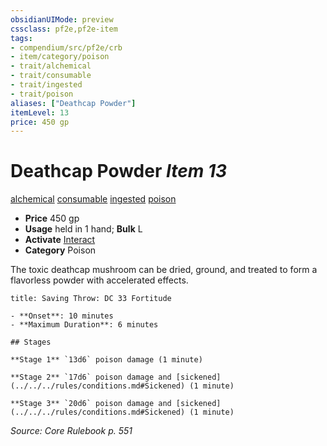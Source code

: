 ```yaml
---
obsidianUIMode: preview
cssclass: pf2e,pf2e-item
tags:
- compendium/src/pf2e/crb
- item/category/poison
- trait/alchemical
- trait/consumable
- trait/ingested
- trait/poison
aliases: ["Deathcap Powder"]
itemLevel: 13
price: 450 gp
---
```

# Deathcap Powder *Item 13*  
[alchemical](../../../rules/traits/alchemical.md)  [consumable](../../../rules/traits/consumable.md)  [ingested](../../../rules/traits/ingested.md)  [poison](../../../rules/traits/poison.md)  

- **Price** 450 gp
- **Usage** held in 1 hand; **Bulk** L
- **Activate** [Interact](../../../rules/actions/interact.md)
- **Category** Poison

The toxic deathcap mushroom can be dried, ground, and treated to form a flavorless powder with accelerated effects.

```ad-inline-affliction
title: Saving Throw: DC 33 Fortitude

- **Onset**: 10 minutes
- **Maximum Duration**: 6 minutes

## Stages

**Stage 1** `13d6` poison damage (1 minute)

**Stage 2** `17d6` poison damage and [sickened](../../../rules/conditions.md#Sickened) (1 minute)

**Stage 3** `20d6` poison damage and [sickened](../../../rules/conditions.md#Sickened) (1 minute)
```

*Source: Core Rulebook p. 551*
